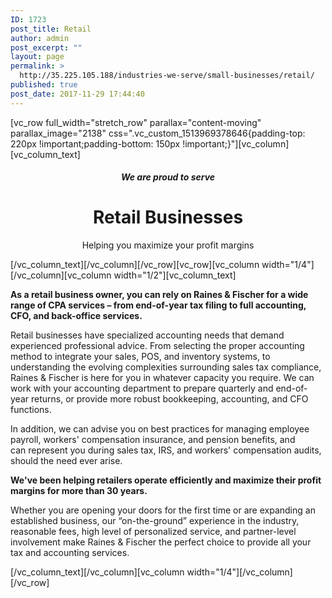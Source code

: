 ```yaml
---
ID: 1723
post_title: Retail
author: admin
post_excerpt: ""
layout: page
permalink: >
  http://35.225.105.188/industries-we-serve/small-businesses/retail/
published: true
post_date: 2017-11-29 17:44:40
---
```

[vc_row full_width="stretch_row" parallax="content-moving" parallax_image="2138" css=".vc_custom_1513969378646{padding-top: 220px !important;padding-bottom: 150px !important;}"][vc_column][vc_column_text]
<h5 style="text-align: center;">We are proud to serve</h5>
<h1 style="text-align: center;">Retail Businesses</h1>
<p style="text-align: center;">Helping you maximize your profit margins</p>
[/vc_column_text][/vc_column][/vc_row][vc_row][vc_column width="1/4"][/vc_column][vc_column width="1/2"][vc_column_text]
<p style="font-weight: 400;"><b><strong>As a retail business owner, you can rely on Raines &amp; Fischer for a wide range of CPA services – from end-of-year tax filing to full accounting, CFO, and back-office services.</strong></b></p>
<p style="font-weight: 400;">Retail businesses have specialized accounting needs that demand experienced professional advice. From selecting the proper accounting method to integrate your sales, POS, and inventory systems, to understanding the evolving complexities surrounding sales tax compliance, Raines &amp; Fischer is here for you in whatever capacity you require. We can work with your accounting department to prepare quarterly and end-of-year returns, or provide more robust bookkeeping, accounting, and CFO functions.</p>
<p style="font-weight: 400;">In addition, we can advise you on best practices for managing employee payroll, workers' compensation insurance, and pension benefits, and can represent you during sales tax, IRS, and workers' compensation audits, should the need ever arise.</p>
<p style="font-weight: 400;"><b><strong>We've been helping retailers operate efficiently and maximize their profit margins for more than 30 years.</strong></b></p>
<p style="font-weight: 400;">Whether you are opening your doors for the first time or are expanding an established business, our “on-the-ground” experience in the industry, reasonable fees, high level of personalized service, and partner-level involvement make Raines &amp; Fischer the perfect choice to provide all your tax and accounting services.</p>
[/vc_column_text][/vc_column][vc_column width="1/4"][/vc_column][/vc_row]